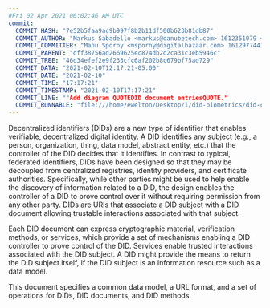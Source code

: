 ```yaml
---
#Fri 02 Apr 2021 06:02:46 AM UTC
commit:
  COMMIT_HASH: "7e52b5faa9ac9b997f8b2b11df500b623b81db87"
  COMMIT_AUTHOR: "Markus Sabadello <markus@danubetech.com> 1612351079 +0100"
  COMMIT_COMMITTER: "Manu Sporny <msporny@digitalbazaar.com> 1612977441 -0500"
  COMMIT_PARENT: "dff38756ad2669625ec874db2d2ca31c3eb5946c"
  COMMIT_TREE: "46d34efef2e9f233cfc6af202b8c679bf75ad729"
  COMMIT_DATA: "2021-02-10T12:17:21-05:00"
  COMMIT_DATE: "2021-02-10"
  COMMIT_TIME: "17:17:21"
  COMMIT_TIMESTAMP: "2021-02-10T17:17:21"
  COMMIT_LINE: ""Add diagram QUOTEDID document entriesQUOTE."
  COMMIT_RUNNABLE: "file:///home/ewelton/Desktop/I/did-biometrics/did-core-dataset/analysis/gitinfo/7e52b5faa9ac9b997f8b2b11df500b623b81db87/snapshot/index.html"
---
```


<section id="abstract">
<p>
<a>Decentralized identifiers</a> (DIDs) are a new type of identifier that
enables verifiable, decentralized digital identity. A <a>DID</a> identifies any
subject (e.g., a person, organization, thing, data model, abstract entity, etc.)
that the controller of the <a>DID</a> decides that it identifies. In contrast to
typical, federated identifiers, <a>DIDs</a> have been designed so that they may be
decoupled from centralized registries, identity providers, and certificate
authorities. Specifically, while other parties might be used to help enable the
discovery of information related to a <a>DID</a>, the design enables the
controller of a <a>DID</a> to prove control over it without requiring permission
from any other party. <a>DIDs</a> are <a>URIs</a> that associate a <a>DID subject</a>
with a <a>DID document</a> allowing trustable interactions associated with that
subject.
    </p>
<p>
Each <a>DID document</a> can express cryptographic material, <a>verification
methods</a>, or <a>services</a>, which provide a set of mechanisms enabling
a <a>DID controller</a> to prove control of the <a>DID</a>. <a>Services</a>
enable trusted interactions associated with the <a>DID subject</a>. A
<a>DID</a> might provide the means to return the <a>DID subject</a> itself,
if the <a>DID subject</a> is an information resource such as a data model.
    </p>
<p>
This document specifies a common data model, a URL format, and a set of
operations for <a>DIDs</a>, <a>DID documents</a>, and <a>DID methods</a>.
    </p>
</section>

